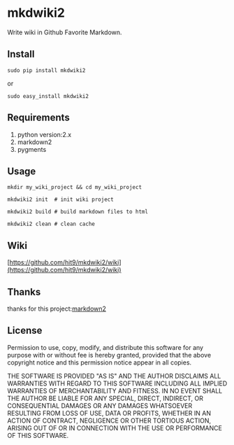 mkdwiki2
========

Write wiki in Github Favorite Markdown.

Install
-------

```
sudo pip install mkdwiki2
```
or 

```
sudo easy_install mkdwiki2
```

Requirements
------------

1. python version:2.x
2. markdown2
3. pygments

Usage
-----

```
mkdir my_wiki_project && cd my_wiki_project

mkdwiki2 init  # init wiki project

mkdwiki2 build # build markdown files to html

mkdwiki2 clean # clean cache
```

Wiki
----

[https://github.com/hit9/mkdwiki2/wiki](https://github.com/hit9/mkdwiki2/wiki)

Thanks
------

thanks for this project:[markdown2](https://github.com/trentm/python-markdown2)

License
-------

Permission to use, copy, modify, and distribute this software for any purpose with or without fee is hereby granted, provided that the above copyright notice and this permission notice appear in all copies.

THE SOFTWARE IS PROVIDED "AS IS" AND THE AUTHOR DISCLAIMS ALL WARRANTIES WITH REGARD TO THIS SOFTWARE INCLUDING ALL IMPLIED WARRANTIES OF MERCHANTABILITY AND FITNESS. IN NO EVENT SHALL THE AUTHOR BE LIABLE FOR ANY SPECIAL, DIRECT, INDIRECT, OR CONSEQUENTIAL DAMAGES OR ANY DAMAGES WHATSOEVER RESULTING FROM LOSS OF USE, DATA OR PROFITS, WHETHER IN AN ACTION OF CONTRACT, NEGLIGENCE OR OTHER TORTIOUS ACTION, ARISING OUT OF OR IN CONNECTION WITH THE USE OR PERFORMANCE OF THIS SOFTWARE.
